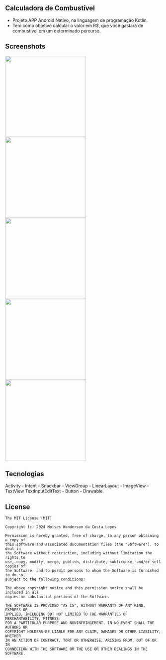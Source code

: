 ## Calculadora de Combustível 
- Projeto APP Android Nativo, na linguagem de programação Kotlin.
- Tem como objetivo calcular o valor em R$, que você gastará de combustível em um determinado percurso.

## Screenshots
<img src="https://github.com/user-attachments/assets/fda771a3-fb06-4f9c-95cf-1bceafe6425f" width=260/>
<img src="https://github.com/user-attachments/assets/422a5c30-f627-4db0-87ce-9706134866cc" width=260/>
<img src="https://github.com/user-attachments/assets/46d3331b-7afe-4151-a62d-c179ec1fb1ab" width=260/>
<img src="https://github.com/user-attachments/assets/58c6fa29-52c5-495d-a0a9-93c9955c6772" width=260/>
<img src="https://github.com/user-attachments/assets/249b1a93-ff78-4fd1-9e61-124520e71052" width=260/>


## Tecnologias
Activity - Intent - Snackbar - ViewGroup - LinearLayout - ImageView - TextView
TextInputEditText - Button - Drawable.


## License
```
The MIT License (MIT)

Copyright (c) 2024 Moises Wanderson da Costa Lopes

Permission is hereby granted, free of charge, to any person obtaining a copy of
this software and associated documentation files (the "Software"), to deal in
the Software without restriction, including without limitation the rights to
use, copy, modify, merge, publish, distribute, sublicense, and/or sell copies of
the Software, and to permit persons to whom the Software is furnished to do so,
subject to the following conditions:

The above copyright notice and this permission notice shall be included in all
copies or substantial portions of the Software.

THE SOFTWARE IS PROVIDED "AS IS", WITHOUT WARRANTY OF ANY KIND, EXPRESS OR
IMPLIED, INCLUDING BUT NOT LIMITED TO THE WARRANTIES OF MERCHANTABILITY, FITNESS
FOR A PARTICULAR PURPOSE AND NONINFRINGEMENT. IN NO EVENT SHALL THE AUTHORS OR
COPYRIGHT HOLDERS BE LIABLE FOR ANY CLAIM, DAMAGES OR OTHER LIABILITY, WHETHER
IN AN ACTION OF CONTRACT, TORT OR OTHERWISE, ARISING FROM, OUT OF OR IN
CONNECTION WITH THE SOFTWARE OR THE USE OR OTHER DEALINGS IN THE SOFTWARE.
```

